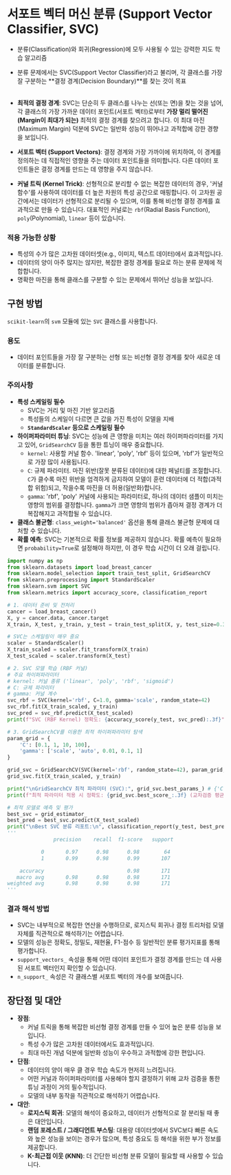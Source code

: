 # 서포트 벡터 머신 분류 (Support Vector Classifier, SVC)

- 분류(Classification)와 회귀(Regression)에 모두 사용될 수 있는 강력한 지도 학습 알고리즘
- 분류 문제에서는 SVC(Support Vector Classifier)라고 불리며, 각 클래스를 가장 잘 구분하는 **결정 경계(Decision Boundary)**를 찾는 것이 목표
<br><br>

- **최적의 결정 경계**: SVC는 단순히 두 클래스를 나누는 선(또는 면)을 찾는 것을 넘어, 각 클래스의 가장 가까운 데이터 포인트(서포트 벡터)로부터 **가장 멀리 떨어진(Margin이 최대가 되는)** 최적의 결정 경계를 찾으려고 합니다. 이 최대 마진(Maximum Margin) 덕분에 SVC는 일반화 성능이 뛰어나고 과적합에 강한 경향을 보입니다.
- **서포트 벡터 (Support Vectors)**: 결정 경계와 가장 가까이에 위치하여, 이 경계를 정의하는 데 직접적인 영향을 주는 데이터 포인트들을 의미합니다. 다른 데이터 포인트들은 결정 경계를 만드는 데 영향을 주지 않습니다.
- **커널 트릭 (Kernel Trick)**: 선형적으로 분리할 수 없는 복잡한 데이터의 경우, '커널 함수'를 사용하여 데이터를 더 높은 차원의 특성 공간으로 매핑합니다. 이 고차원 공간에서는 데이터가 선형적으로 분리될 수 있으며, 이를 통해 비선형 결정 경계를 효과적으로 만들 수 있습니다. 대표적인 커널로는 `rbf`(Radial Basis Function), `poly`(Polynomial), `linear` 등이 있습니다.

### 적용 가능한 상황
- 특성의 수가 많은 고차원 데이터셋(e.g., 이미지, 텍스트 데이터)에서 효과적입니다.
- 데이터의 양이 아주 많지는 않지만, 복잡한 결정 경계를 필요로 하는 분류 문제에 적합합니다.
- 명확한 마진을 통해 클래스를 구분할 수 있는 문제에서 뛰어난 성능을 보입니다.

## 구현 방법
`scikit-learn`의 `svm` 모듈에 있는 `SVC` 클래스를 사용합니다.

### 용도
- 데이터 포인트들을 가장 잘 구분하는 선형 또는 비선형 결정 경계를 찾아 새로운 데이터를 분류합니다.

### 주의사항
- **특성 스케일링 필수**
    - SVC는 거리 및 마진 기반 알고리즘
    - 특성들의 스케일이 다르면 큰 값을 가진 특성이 모델을 지배
    - **`StandardScaler` 등으로 스케일링 필수**
- **하이퍼파라미터 튜닝**: SVC는 성능에 큰 영향을 미치는 여러 하이퍼파라미터를 가지고 있어, `GridSearchCV` 등을 통한 튜닝이 매우 중요합니다.
    - `kernel`: 사용할 커널 함수. 'linear', 'poly', 'rbf' 등이 있으며, 'rbf'가 일반적으로 가장 많이 사용됩니다.
    - `C`: 규제 파라미터. 마진 위반(잘못 분류된 데이터)에 대한 페널티를 조절합니다. `C`가 클수록 마진 위반을 엄격하게 금지하여 모델이 훈련 데이터에 더 적합(과적합 위험)되고, 작을수록 마진을 더 허용(일반화)합니다.
    - `gamma`: 'rbf', 'poly' 커널에 사용되는 파라미터로, 하나의 데이터 샘플이 미치는 영향의 범위를 결정합니다. `gamma`가 크면 영향의 범위가 좁아져 결정 경계가 더 복잡해지고 과적합될 수 있습니다.
- **클래스 불균형**: `class_weight='balanced'` 옵션을 통해 클래스 불균형 문제에 대처할 수 있습니다.
- **확률 예측**: SVC는 기본적으로 확률 정보를 제공하지 않습니다. 확률 예측이 필요하면 `probability=True`로 설정해야 하지만, 이 경우 학습 시간이 더 오래 걸립니다.

```python
import numpy as np
from sklearn.datasets import load_breast_cancer
from sklearn.model_selection import train_test_split, GridSearchCV
from sklearn.preprocessing import StandardScaler
from sklearn.svm import SVC
from sklearn.metrics import accuracy_score, classification_report

# 1. 데이터 준비 및 전처리
cancer = load_breast_cancer()
X, y = cancer.data, cancer.target
X_train, X_test, y_train, y_test = train_test_split(X, y, test_size=0.3, random_state=42, stratify=y)

# SVC는 스케일링이 매우 중요
scaler = StandardScaler()
X_train_scaled = scaler.fit_transform(X_train)
X_test_scaled = scaler.transform(X_test)

# 2. SVC 모델 학습 (RBF 커널)
# 주요 하이퍼파라미터
# kernel: 커널 종류 ('linear', 'poly', 'rbf', 'sigmoid')
# C: 규제 파라미터
# gamma: 커널 계수
svc_rbf = SVC(kernel='rbf', C=1.0, gamma='scale', random_state=42)
svc_rbf.fit(X_train_scaled, y_train)
svc_pred = svc_rbf.predict(X_test_scaled)
print(f"SVC (RBF Kernel) 정확도: {accuracy_score(y_test, svc_pred):.3f}") # 0.977

# 3. GridSearchCV를 이용한 최적 하이퍼파라미터 탐색
param_grid = {
    'C': [0.1, 1, 10, 100],
    'gamma': ['scale', 'auto', 0.01, 0.1, 1]
}

grid_svc = GridSearchCV(SVC(kernel='rbf', random_state=42), param_grid, cv=5, scoring='accuracy', n_jobs=-1)
grid_svc.fit(X_train_scaled, y_train)

print("\nGridSearchCV 최적 파라미터 (SVC):", grid_svc.best_params_) # {'C': 10, 'gamma': 0.01}
print(f"최적 파라미터 적용 시 정확도: {grid_svc.best_score_:.3f} (교차검증 평균)") # 0.975

# 최적 모델로 예측 및 평가
best_svc = grid_estimator_
best_pred = best_svc.predict(X_test_scaled)
print("\nBest SVC 분류 리포트:\n", classification_report(y_test, best_pred))
'''
               precision    recall  f1-score   support

           0       0.97      0.98      0.98        64
           1       0.99      0.98      0.99       107

    accuracy                           0.98       171
   macro avg       0.98      0.98      0.98       171
weighted avg       0.98      0.98      0.98       171
'''
```

### 결과 해석 방법
- SVC는 내부적으로 복잡한 연산을 수행하므로, 로지스틱 회귀나 결정 트리처럼 모델 자체를 직관적으로 해석하기는 어렵습니다.
- 모델의 성능은 정확도, 정밀도, 재현율, F1-점수 등 일반적인 분류 평가지표를 통해 평가합니다.
- `support_vectors_` 속성을 통해 어떤 데이터 포인트가 결정 경계를 만드는 데 사용된 서포트 벡터인지 확인할 수 있습니다.
- `n_support_` 속성은 각 클래스별 서포트 벡터의 개수를 보여줍니다.

## 장단점 및 대안
- **장점**:
    - 커널 트릭을 통해 복잡한 비선형 결정 경계를 만들 수 있어 높은 분류 성능을 보입니다.
    - 특성 수가 많은 고차원 데이터에서도 효과적입니다.
    - 최대 마진 개념 덕분에 일반화 성능이 우수하고 과적합에 강한 편입니다.
- **단점**:
    - 데이터의 양이 매우 클 경우 학습 속도가 현저히 느려집니다.
    - 어떤 커널과 하이퍼파라미터를 사용해야 할지 결정하기 위해 교차 검증을 통한 튜닝 과정이 거의 필수적입니다.
    - 모델의 내부 동작을 직관적으로 해석하기 어렵습니다.
- **대안**:
    - **로지스틱 회귀**: 모델의 해석이 중요하고, 데이터가 선형적으로 잘 분리될 때 좋은 대안입니다.
    - **랜덤 포레스트 / 그래디언트 부스팅**: 대용량 데이터셋에서 SVC보다 빠른 속도와 높은 성능을 보이는 경우가 많으며, 특성 중요도 등 해석을 위한 부가 정보를 제공합니다.
    - **K-최근접 이웃 (KNN)**: 더 간단한 비선형 분류 모델이 필요할 때 사용할 수 있습니다.